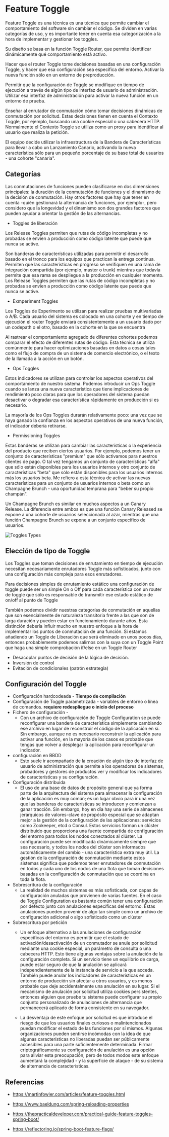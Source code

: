# Feature Toggle

Feature Toggle es una técnica es una técnica que permite cambiar el comportamiento del software sin cambiar el código. Se dividen en varias categorías de uso, y es importante tener en cuenta esa categorización a la hora de implementar y gestionar los toggles.

Su diseño se basa en la función Toggle Router, que permite identificar dinámicamente qué comportamiento está activo.

Hacer que el router Toggle tome decisiones basadas en una configuración Toggle, y hacer que esa configuración sea específica del entorno. Activar la nueva función sólo en un entorno de preproducción.

Permitir que la configuración de Toggle se modifique en tiempo de ejecución a través de algún tipo de interfaz de usuario de administración. Utilizar esa interfaz de administración para activar la nueva función en un entorno de prueba.

Enseñar al enrutador de conmutación cómo tomar decisiones dinámicas de conmutación por solicitud. Estas decisiones tienen en cuenta el Contexto Toggle, por ejemplo, buscando una cookie especial o una cabecera HTTP. Normalmente el Contexto Toggle se utiliza como un proxy para identificar al usuario que realiza la petición.

El equipo decide utilizar la infraestructura de la Bandera de Características para llevar a cabo un Lanzamiento Canario, activando la nueva característica sólo para un pequeño porcentaje de su base total de usuarios - una cohorte "canaria".


## Categorías

Las conmutaciones de funciones pueden clasificarse en dos dimensiones principales: la duración de la conmutación de funciones y el dinamismo de la decisión de conmutación. Hay otros factores que hay que tener en cuenta -quién gestionará la alternancia de funciones, por ejemplo-, pero considero que la longevidad y el dinamismo son dos grandes factores que pueden ayudar a orientar la gestión de las alternancias.

* Toggles de liberación

Los Release Toggles permiten que rutas de código incompletas y no probadas se envíen a producción como código latente que puede que nunca se active.

Son banderas de características utilizadas para permitir el desarrollo basado en el tronco para los equipos que practican la entrega continua. Permiten que las características en progreso se verifiquen en una rama de integración compartida (por ejemplo, master o trunk) mientras que todavía permite que esa rama se despliegue a la producción en cualquier momento. Los Release Toggles permiten que las rutas de código incompletas y no probadas se envíen a producción como código latente que puede que nunca se active.

* Exmperiment Toggles

Los Toggles de Experimento se utilizan para realizar pruebas multivariadas o A/B. Cada usuario del sistema es colocado en una cohorte y en tiempo de ejecución el router Toggle enviará consistentemente a un usuario dado por un codepath o el otro, basado en la cohorte en la que se encuentra

Al rastrear el comportamiento agregado de diferentes cohortes podemos comparar el efecto de diferentes rutas de código. Esta técnica se utiliza comúnmente para hacer optimizaciones basadas en datos a cosas tales como el flujo de compra de un sistema de comercio electrónico, o el texto de la llamada a la acción en un botón.

* Ops Toggles

Estos indicadores se utilizan para controlar los aspectos operativos del comportamiento de nuestro sistema. Podemos introducir un Ops Toggle cuando se lanza una nueva característica que tiene implicaciones de rendimiento poco claras para que los operadores del sistema puedan desactivar o degradar esa característica rápidamente en producción si es necesario.

La mayoría de los Ops Toggles durarán relativamente poco: una vez que se haya ganado la confianza en los aspectos operativos de una nueva función, el indicador debería retirarse.

* Permissioning Toggles

Estas banderas se utilizan para cambiar las características o la experiencia del producto que reciben ciertos usuarios. Por ejemplo, podemos tener un conjunto de características "premium" que sólo activamos para nuestros clientes de pago. O tal vez tengamos un conjunto de características "alfa" que sólo están disponibles para los usuarios internos y otro conjunto de características "beta" que sólo están disponibles para los usuarios internos más los usuarios beta. Me refiero a esta técnica de activar las nuevas características para un conjunto de usuarios internos o beta como un Champagne Brunch - una oportunidad temprana para "beber su propio champán".

Un Champagne Brunch es similar en muchos aspectos a un Canary Release. La diferencia entre ambos es que una función Canary Released se expone a una cohorte de usuarios seleccionada al azar, mientras que una función Champagne Brunch se expone a un conjunto específico de usuarios.

![Toggles Types](./toggles_types.png)

## Elección de tipo de Toggle

Los Toggles que toman decisiones de enrutamiento en tiempo de ejecución necesitan necesariamente enrutadores Toggle más sofisticados, junto con una configuración más compleja para esos enrutadores.

Para decisiones simples de enrutamiento estático una configuración de toggle puede ser un simple On o Off para cada característica con un router de toggle que sólo es responsable de transmitir ese estado estático de on/off al punto de Toggle

También podemos dividir nuestras categorías de conmutación en aquellas que son esencialmente de naturaleza transitoria frente a las que son de larga duración y pueden estar en funcionamiento durante años. Esta distinción debería influir mucho en nuestro enfoque a la hora de implementar los puntos de conmutación de una función. Si estamos añadiendo un Toggle de Liberación que será eliminado en unos pocos días, entonces probablemente podemos salirnos con la suya con un Toggle Point que haga una simple comprobación if/else en un Toggle Router

* Desacoplar puntos de decisión de la lógica de decisión.
* Inversión de control
* Evitación de condicionales (patrón estrategia)

## Configuración del Toggle

* Configuración hardcodeada - **Tiempo de compilación**
* Configuración de Toggle parametrizada - variables de entorno o línea de comandos. **requiere redespliegue o inicio del proceso**
* Fichero de configuración - 
  * Con un archivo de configuración de Toggle Configuration se puede reconfigurar una bandera de característica simplemente cambiando ese archivo en lugar de reconstruir el código de la aplicación en sí. Sin embargo, aunque no es necesario reconstruir la aplicación para activar una función, en la mayoría de los casos es probable que tengas que volver a desplegar la aplicación para reconfigurar un indicador.
* configuración en BBDD
  * Esto suele ir acompañado de la creación de algún tipo de interfaz de usuario de administración que permite a los operadores de sistemas, probadores y gestores de productos ver y modificar los indicadores de características y su configuración.
* Configuración distribuida
  * El uso de una base de datos de propósito general que ya forma parte de la arquitectura del sistema para almacenar la configuración de la aplicación es muy común; es un lugar obvio para ir una vez que las banderas de características se introducen y comienzan a ganar tracción. Sin embargo, hoy en día hay una serie de almacenes jerárquicos de valores-clave de propósito especial que se adaptan mejor a la gestión de la configuración de las aplicaciones: servicios como Zookeeper, etcd o Consul. Estos servicios forman un clúster distribuido que proporciona una fuente compartida de configuración del entorno para todos los nodos conectados al clúster. La configuración puede ser modificada dinámicamente siempre que sea necesario, y todos los nodos del clúster son informados automáticamente del cambio - una característica extra muy útil. La gestión de la configuración de conmutación mediante estos sistemas significa que podemos tener enrutadores de conmutación en todos y cada uno de los nodos de una flota que toman decisiones basadas en la configuración de conmutación que se coordina en toda la flota.
* Sobrescritura de la configuración
  * La realidad de muchos sistemas es más sofisticada, con capas de configuración anuladas que provienen de varias fuentes. En el caso de Toggle Configuration es bastante común tener una configuración por defecto junto con anulaciones específicas del entorno. Estas anulaciones pueden provenir de algo tan simple como un archivo de configuración adicional o algo sofisticado como un clúster 
* Sobrescritura por petición
  * Un enfoque alternativo a las anulaciones de configuración específicas del entorno es permitir que el estado de activación/desactivación de un conmutador se anule por solicitud mediante una cookie especial, un parámetro de consulta o una cabecera HTTP. Esto tiene algunas ventajas sobre la anulación de la configuración completa. Si un servicio tiene un equilibrio de carga, puede estar seguro de que la anulación se aplicará independientemente de la instancia de servicio a la que acceda. También puede anular los indicadores de características en un entorno de producción sin afectar a otros usuarios, y es menos probable que deje accidentalmente una anulación en su lugar. Si el mecanismo de anulación por solicitud utiliza cookies persistentes, entonces alguien que pruebe tu sistema puede configurar su propio conjunto personalizado de anulaciones de alternancia que permanecerá aplicado de forma consistente en su navegador.
  
  * La desventaja de este enfoque por solicitud es que introduce el riesgo de que los usuarios finales curiosos o malintencionados puedan modificar el estado de las funciones por sí mismos. Algunas organizaciones pueden sentirse incómodas con la idea de que algunas características no liberadas puedan ser públicamente accesibles para una parte suficientemente determinada. Firmar criptográficamente su configuración de anulación es una opción para aliviar esta preocupación, pero de todos modos este enfoque aumentará la complejidad - y la superficie de ataque - de su sistema de alternancia de características.
  
## Referencias

* https://martinfowler.com/articles/feature-toggles.html
* https://www.baeldung.com/spring-reloading-properties

* https://thepracticaldeveloper.com/practical-guide-feature-toggles-spring-boot/
* https://reflectoring.io/spring-boot-feature-flags/